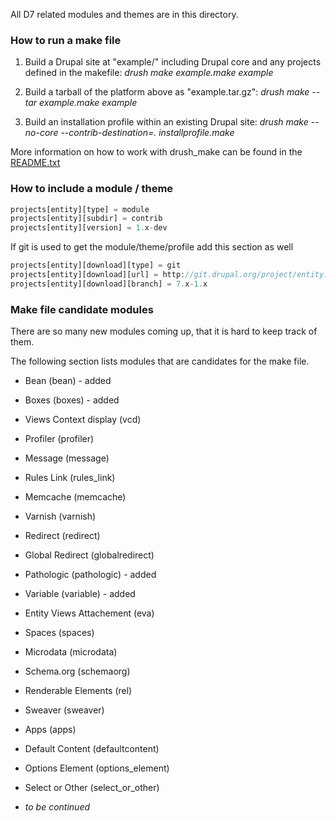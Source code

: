 All D7 related modules and themes are in this directory.

### How to run a make file

1. Build a Drupal site at "example/" including Drupal core and any projects defined in the makefile:
   _drush make example.make example_

2. Build a tarball of the platform above as "example.tar.gz":
   _drush make --tar example.make example_

3. Build an installation profile within an existing Drupal site:
   _drush make --no-core --contrib-destination=. installprofile.make_

More information on how to work with drush_make can be found in the [README.txt](http://drupalcode.org/project/drush_make.git/blob_plain/refs/heads/6.x-3.x:/README.txt)


### How to include a module / theme

```php
projects[entity][type] = module
projects[entity][subdir] = contrib
projects[entity][version] = 1.x-dev
```

If git is used to get the module/theme/profile add this section as well

```php
projects[entity][download][type] = git
projects[entity][download][url] = http://git.drupal.org/project/entity.git
projects[entity][download][branch] = 7.x-1.x
```

### Make file candidate modules

There are so many new modules coming up, that it is hard to keep track of them.

The following section lists modules that are candidates for the make file.

* Bean (bean) - added
* Boxes (boxes) - added
* Views Context display (vcd)
* Profiler (profiler)
* Message (message)
* Rules Link (rules_link)
* Memcache (memcache)
* Varnish (varnish)
* Redirect (redirect)
* Global Redirect (globalredirect)
* Pathologic (pathologic) - added
* Variable (variable) - added
* Entity Views Attachement (eva)
* Spaces (spaces)
* Microdata (microdata)
* Schema.org (schemaorg)
* Renderable Elements (rel)
* Sweaver (sweaver)
* Apps (apps)
* Default Content (defaultcontent)
* Options Element (options_element)
* Select or Other (select_or_other)
 
* _to be continued_


